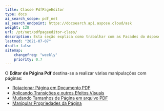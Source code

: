 ```yaml
---
title: Classe PdfPageEditor
type: docs
ai_search_scope: pdf_net
ai_search_endpoint: https://docsearch.api.aspose.cloud/ask
weight: 120
url: /pt/net/pdfpageeditor-class/
description: Esta seção explica como trabalhar com as Facades do Aspose.PDF usando a Classe PdfPageEditor.
lastmod: "2021-07-07"
draft: false
sitemap:
    changefreq: "weekly"
    priority: 0.7
---
```

O **Editor de Página Pdf** destina-se a realizar várias manipulações com páginas:

- [Rotacionar Página em Documento PDF](/pdf/net/working-with-page-rotation/)
- [Aplicando Transições e outros Efeitos Visuais](/pdf/net/editing-a-pdf-s-individual-pages-using-pdfpageeditor-class/)
- [Mudando Tamanhos de Página em arquivo PDF](/pdf/net/changing-page-sizes-in-a-pdf-file/)
- [Manipular Propriedades da Página](/pdf/net/manipulate-page-properties/)